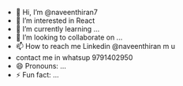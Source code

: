 - 👋 Hi, I’m @naveenthiran7
- 👀 I’m interested in React
- 🌱 I’m currently learning ...
- 💞️ I’m looking to collaborate on ...
- 📫 How to reach me Linkedin @naveenthiran m u
- contact me in whatsup 9791402950
- 😄 Pronouns: ...
- ⚡ Fun fact: ...

<!---
naveenthiran7/naveenthiran7 is a ✨ special ✨ repository because its `README.md` (this file) appears on your GitHub profile.
You can click the Preview link to take a look at your changes.
--->
